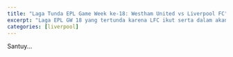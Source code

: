 ```yaml
---
title: "Laga Tunda EPL Game Week ke-18: Westham United vs Liverpool FC"
excerpt: "Laga EPL GW 18 yang tertunda karena LFC ikut serta dalam akang Club World Cup"
categories: [liverpool]
---
```

Santuy...
